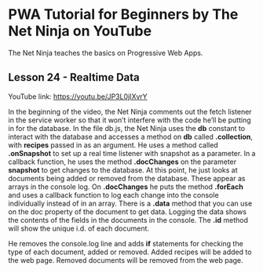 # PWA Tutorial for Beginners by The Net Ninja on YouTube

The Net Ninja teaches the basics on Progressive Web Apps.

## Lesson 24 - Realtime Data

YouTube link: https://youtu.be/JP3L0jIXvrY

In the beginning of the video, the Net Ninja comments out the fetch listener in the service worker so that it won’t interfere with the code he’ll be putting in for the database. In the file db.js, the Net Ninja uses the __db__ constant to interact with the database and accesses a method on __db__ called __.collection__, with __recipes__ passed in as an argument. He uses a method called __.onSnapshot__ to set up a real time listener with snapshot as a parameter. In a callback function, he uses the method __.docChanges__ on the parameter __snapshot__ to get changes to the database. At this point, he just looks at documents being added or removed from the database. These appear as arrays in the console log. On __.docChanges__ he puts the method __.forEach__ and uses a callback function to log each change into the console individually instead of in an array. There is a __.data__ method that you can use on the doc property of the document to get data. Logging the data shows the contents of the fields in the documents in the console. The __.id__ method will show the unique i.d. of each document.

He removes the console.log line and adds __if__ statements for checking the type of each document, added or removed. Added recipes will be added to the web page. Removed documents will be removed from the web page.